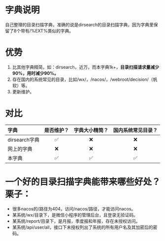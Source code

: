 # 字典说明

自己整理的目录扫描字典，准确的说是dirsearch的目录扫描字典，因为字典里保留了8个带有/%EXT%类似的字典。

# 优势
1. 比其他字典精简，如：dirsearch，近万，而本字典1k+，**目录扫描请求量减少90%，用时减少90%。**
2. 存在国内的系统常见的目录，比如/wx/，/nacos/，/webroot/decision/（帆软）等。
3. 更新维护。

# 对比

| 字典            | 是否维护？ | 字典大小精简？ | 国内系统常见目录？ |
|:-------------------|:--------:|:------:|:--------:|
| dirsearch字典      |    ✅     |   ❌    |    ❌     |
| 网上的字典 |    ❌     |   ❌    |    ❌     |
| 本字典           |    ✅     |   ✅    |    ✅     |

# 一个好的目录扫描字典能带来哪些好处？栗子：

- 很多nacos的/路径为404，访问/nacos/路径，才能访问nacos。
- 某系统/wx/目录下，是微信小程序的管理后台，且登录无验证码。
- 某系统/report/目录下，是月报，季度报和年报，存在未授权访问。
- 某系统/api/user/all，接口下未授权列出了系统的所有用户名及其加密后的密码。
